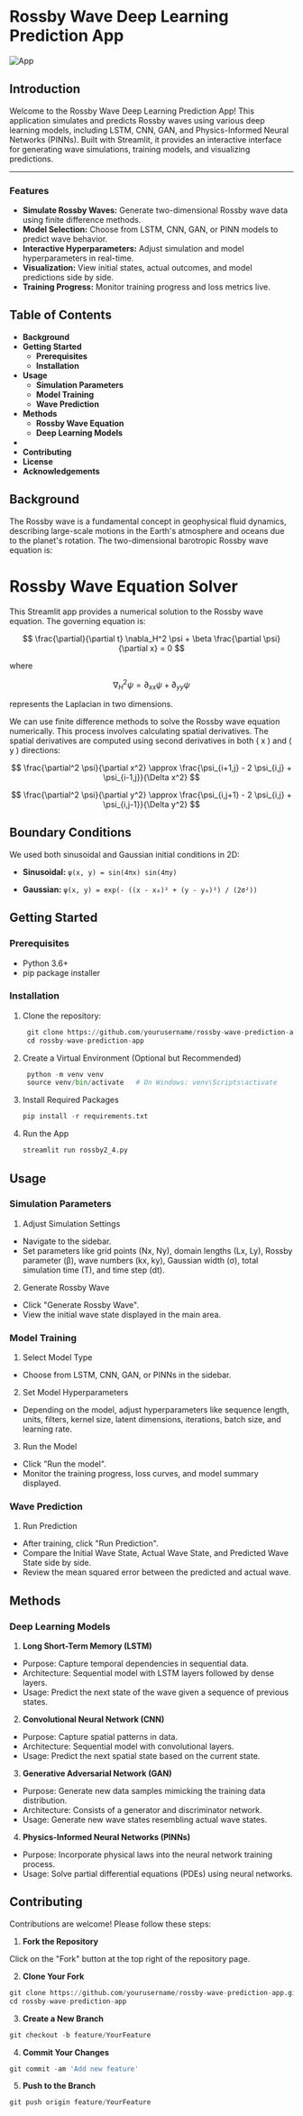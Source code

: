 # Rossby Wave Deep Learning Prediction App

![App](rossby_fast_gif.gif)

## Introduction
Welcome to the Rossby Wave Deep Learning Prediction App! This application simulates and predicts Rossby waves using various deep learning models, including LSTM, CNN, GAN, and Physics-Informed Neural Networks (PINNs). Built with Streamlit, it provides an interactive interface for generating wave simulations, training models, and visualizing predictions.

---

### Features

- **Simulate Rossby Waves:** Generate two-dimensional Rossby wave data using finite difference methods.
- **Model Selection:** Choose from LSTM, CNN, GAN, or PINN models to predict wave behavior.
- **Interactive Hyperparameters:** Adjust simulation and model hyperparameters in real-time.
- **Visualization:** View initial states, actual outcomes, and model predictions side by side.
- **Training Progress:** Monitor training progress and loss metrics live.

## Table of Contents
- **Background**
- **Getting Started**
  - **Prerequisites**
  - **Installation**
- **Usage**
  - **Simulation Parameters**
  - **Model Training**
  - **Wave Prediction**
- **Methods**
  - **Rossby Wave Equation**
  - **Deep Learning Models**
- 
- **Contributing**
- **License**
- **Acknowledgements**

## Background
The Rossby wave is a fundamental concept in geophysical fluid dynamics, describing large-scale motions in the Earth's atmosphere and oceans due to the planet's rotation. The two-dimensional barotropic Rossby wave equation is:

# Rossby Wave Equation Solver

This Streamlit app provides a numerical solution to the Rossby wave equation. The governing equation is:

$$
\frac{\partial}{\partial t} \nabla_H^2 \psi + \beta \frac{\partial \psi}{\partial x} = 0
$$

where

$$
\nabla_H^2 \psi = \partial_{xx} \psi + \partial_{yy} \psi
$$

represents the Laplacian in two dimensions.

We can use finite difference methods to solve the Rossby wave equation numerically. This process involves calculating spatial derivatives. The spatial derivatives are computed using second derivatives in both \( x \) and \( y \) directions:

$$
\frac{\partial^2 \psi}{\partial x^2} \approx \frac{\psi_{i+1,j} - 2 \psi_{i,j} + \psi_{i-1,j}}{\Delta x^2}
$$

$$
\frac{\partial^2 \psi}{\partial y^2} \approx \frac{\psi_{i,j+1} - 2 \psi_{i,j} + \psi_{i,j-1}}{\Delta y^2}
$$

## Boundary Conditions

We used both sinusoidal and Gaussian initial conditions in 2D:

- **Sinusoidal:**
  `ψ(x, y) = sin(4πx) sin(4πy)`

- **Gaussian:**
  `ψ(x, y) = exp(- ((x - x₀)² + (y - y₀)²) / (2σ²))`

## Getting Started

### Prerequisites
- Python 3.6+
- pip package installer

### Installation
1. Clone the repository:
   ```python
    git clone https://github.com/yourusername/rossby-wave-prediction-app.git
    cd rossby-wave-prediction-app
   ```
2. Create a Virtual Environment (Optional but Recommended)
   ```python
    python -m venv venv
    source venv/bin/activate   # On Windows: venv\Scripts\activate
   ```

3. Install Required Packages

    ```python
    pip install -r requirements.txt
    ```

4. Run the App

    ```python
    streamlit run rossby2_4.py
    ```

## Usage
### Simulation Parameters
1. Adjust Simulation Settings

  - Navigate to the sidebar.
  - Set parameters like grid points (Nx, Ny), domain lengths (Lx, Ly), Rossby parameter (β), wave numbers (kx, ky), Gaussian width (σ), total simulation time (T), and time step (dt).

2. Generate Rossby Wave

  - Click "Generate Rossby Wave".
  - View the initial wave state displayed in the main area.

### Model Training
1. Select Model Type

  - Choose from LSTM, CNN, GAN, or PINNs in the sidebar.
2. Set Model Hyperparameters

  - Depending on the model, adjust hyperparameters like sequence length, units, filters, kernel size, latent dimensions, iterations, batch size, and learning rate.
3. Run the Model

  - Click "Run the model".
  - Monitor the training progress, loss curves, and model summary displayed.

### Wave Prediction
1. Run Prediction

- After training, click "Run Prediction".
- Compare the Initial Wave State, Actual Wave State, and Predicted Wave State side by side.
- Review the mean squared error between the predicted and actual wave.

## Methods

### Deep Learning Models
1. **Long Short-Term Memory (LSTM)**
- Purpose: Capture temporal dependencies in sequential data.
- Architecture: Sequential model with LSTM layers followed by dense layers.
- Usage: Predict the next state of the wave given a sequence of previous states.

2. **Convolutional Neural Network (CNN)**
- Purpose: Capture spatial patterns in data.
- Architecture: Sequential model with convolutional layers.
- Usage: Predict the next spatial state based on the current state.

3. **Generative Adversarial Network (GAN)**
- Purpose: Generate new data samples mimicking the training data distribution.
- Architecture: Consists of a generator and discriminator network.
- Usage: Generate new wave states resembling actual wave states.

4. **Physics-Informed Neural Networks (PINNs)**
- Purpose: Incorporate physical laws into the neural network training process.
- Usage: Solve partial differential equations (PDEs) using neural networks.

## Contributing
Contributions are welcome! Please follow these steps:

1. **Fork the Repository**

Click on the "Fork" button at the top right of the repository page.

2. **Clone Your Fork**

```python
git clone https://github.com/yourusername/rossby-wave-prediction-app.git
cd rossby-wave-prediction-app
```

3. **Create a New Branch**

```python
git checkout -b feature/YourFeature
```

4. **Commit Your Changes**

```python
git commit -am 'Add new feature'
```

5. **Push to the Branch**

```python
git push origin feature/YourFeature
```